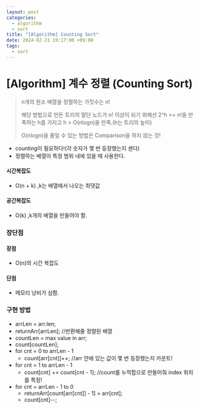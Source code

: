 ```yaml
---
layout: post
categories:
  - algorithm
  - sort
title: "[Algorithm] Counting Sort"
date: 2024-02-21 19:17:00 +09:00
tags:
  - sort
---
```

# \[Algorithm] 계수 정렬 (Counting Sort)

>n개의 원소 배열을 정렬하는 가짓수는 n!
>
>해당 방법으로 만든 트리의 말단 노드가 n! 이상이 되기 위해선 2^h >= n!을 만족하는 h를 가지고 h > O(nlogn)을 만족.(h는 트리의 높이)
>
>O(nlogn)을 줄일 수 있는 방법은 Comparison을 하지 않는 것!

- counting이 필요하다!(각 숫자가 몇 번 등장했는지 센다)
- 정렬하는 배열이 특정 범위 내에 있을 때 사용한다.

#### 시간복잡도
- O(n + k) ,k는 배열에서 나오는 최댓값
#### 공간복잡도
- O(k) ,k개의 배열을 만들어야 함.

### 장단점
#### 장점
- O(n)의 시간 복잡도
#### 단점
- 메모리 낭비가 심함.
### 구현 방법
- arrLen = arr.len;
- returnArr\[arrLen]; //반환해줄 정렬된 배열
- countLen = max value in arr;
- count\[countLen];
- for cnt = 0 to arrLen - 1
	- count\[arr\[cnt]]++; //arr 안에 있는 값이 몇 번 등장했는지 카운트!
- for cnt = 1 to arrLen - 1
	- count\[cnt] += count\[cnt - 1]; //count를 누적합으로 만들어줘 index 위치를 특정!
- for cnt = arrLen - 1 to 0
	- returnArr\[count\[arr\[cnt]] - 1] = arr\[cnt];
	- count\[cnt]--;